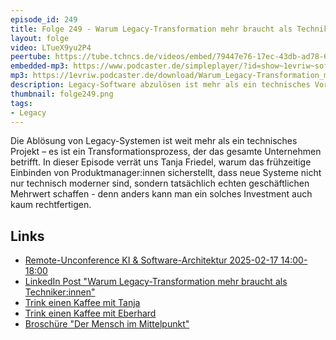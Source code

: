 ```yaml
---
episode_id: 249
title: Folge 249 - Warum Legacy-Transformation mehr braucht als Techniker:innen mit Tanja Friedel
layout: folge
video: LTueX9yu2P4
peertube: https://tube.tchncs.de/videos/embed/79447e76-17ec-43db-ad78-625f1985659d
embedded-mp3: https://www.podcaster.de/simpleplayer/?id=show~1evriw~software-architektur-im-stream~pod-8af18cc8d77ad152731e225099&v=1738347581
mp3: https://1evriw.podcaster.de/download/Warum_Legacy-Transformation_mehr_braucht_als_Techniker-innen_mit_Tanja_Friedel.mp3
description: Legacy-Software abzulösen ist mehr als ein technisches Vorhaben -  Produktmanagement spielt eine wichtig Rolle.
thumbnail: folge249.png
tags:
- Legacy
---
```


Die Ablösung von Legacy-Systemen ist weit mehr als ein technisches
Projekt – es ist ein Transformationsprozess, der das gesamte
Unternehmen betrifft. In dieser Episode verrät uns Tanja Friedel,
warum das frühzeitige Einbinden von Produktmanager:innen sicherstellt,
dass neue Systeme nicht nur technisch moderner sind, sondern
tatsächlich echten geschäftlichen Mehrwert schaffen - denn anders kann
man ein solches Investment auch kaum rechtfertigen.

## Links

- [Remote-Unconference KI & Software-Architektur 2025-02-17 14:00-18:00](https://zoom.us/meeting/register/9Mnh0yNJS8q5vcc7chVAZQ#/registration)
- [LinkedIn Post "Warum Legacy-Transformation mehr braucht als Techniker:innen"](https://www.linkedin.com/posts/swaglab_legacy-transformation-produktmanagement-activity-7290298611756662787-xiK-) 
- [Trink einen Kaffee mit Tanja](https://calendly.com/tanja-friedel/online-consulting)
- [Trink einen Kaffee mit Eberhard](https://calendly.com/eberhard-wolff-swaglab/)
- [Broschüre "Der Mensch im Mittelpunkt"](https://leanpub.com/software-entwicklung-mensch-mittelpunkt/)
